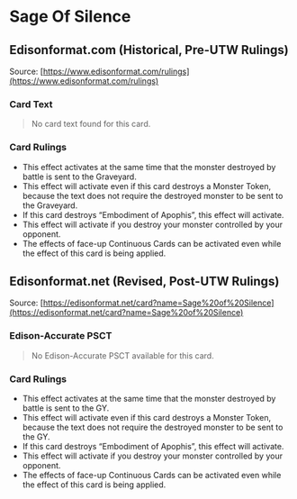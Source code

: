 # Sage Of Silence

## Edisonformat.com (Historical, Pre-UTW Rulings)

Source: [https://www.edisonformat.com/rulings](https://www.edisonformat.com/rulings)

### Card Text

> No card text found for this card.

### Card Rulings

*   This effect activates at the same time that the monster destroyed by battle is sent to the Graveyard.
*   This effect will activate even if this card destroys a Monster Token, because the text does not require the destroyed monster to be sent to the Graveyard.
*   If this card destroys “Embodiment of Apophis”, this effect will activate.
*   This effect will activate if you destroy your monster controlled by your opponent.
*   The effects of face-up Continuous Cards can be activated even while the effect of this card is being applied.

## Edisonformat.net (Revised, Post-UTW Rulings)

Source: [https://edisonformat.net/card?name=Sage%20of%20Silence](https://edisonformat.net/card?name=Sage%20of%20Silence)

### Edison-Accurate PSCT

> No Edison-Accurate PSCT available for this card.

### Card Rulings

*   This effect activates at the same time that the monster destroyed by battle is sent to the GY.
*   This effect will activate even if this card destroys a Monster Token, because the text does not require the destroyed monster to be sent to the GY.
*   If this card destroys “Embodiment of Apophis”, this effect will activate.
*   This effect will activate if you destroy your monster controlled by your opponent.
*   The effects of face-up Continuous Cards can be activated even while the effect of this card is being applied.
            